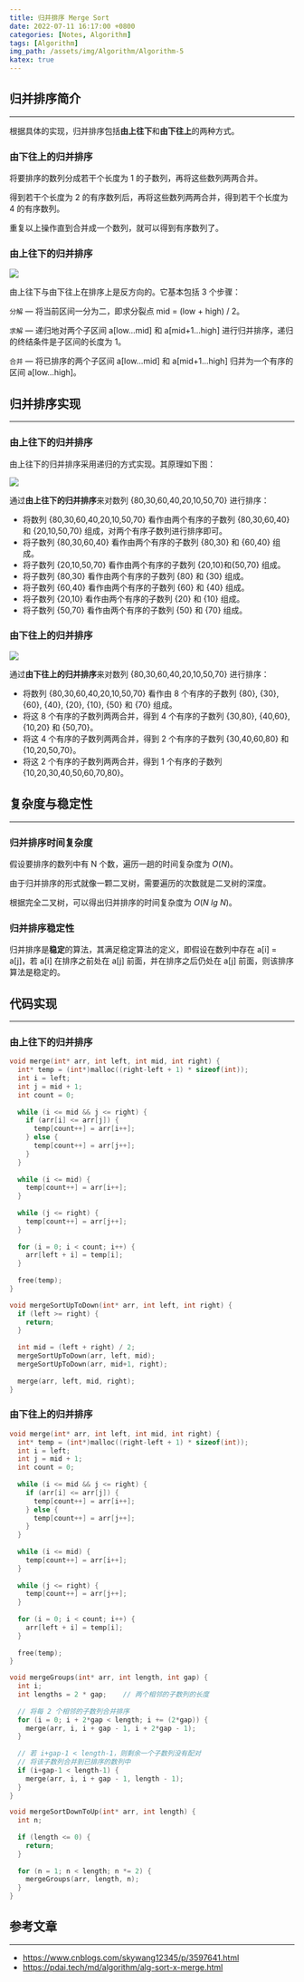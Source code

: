 ```yaml
---
title: 归并排序 Merge Sort
date: 2022-07-11 16:17:00 +0800
categories: [Notes, Algorithm]
tags: [Algorithm]
img_path: /assets/img/Algorithm/Algorithm-5
katex: true
---
```


## **归并排序简介**

---

根据具体的实现，归并排序包括**由上往下**和**由下往上**的两种方式。



### **由下往上的归并排序**

将要排序的数列分成若干个长度为 1 的子数列，再将这些数列两两合并。

得到若干个长度为 2 的有序数列后，再将这些数列两两合并，得到若干个长度为 4 的有序数列。

重复以上操作直到合并成一个数列，就可以得到有序数列了。



### **由上往下的归并排序**

![](merge-sort1.jpeg)

由上往下与由下往上在排序上是反方向的。它基本包括 3 个步骤：

`分解` — 将当前区间一分为二，即求分裂点 mid = (low + high) / 2。

`求解` — 递归地对两个子区间 a[low...mid] 和 a[mid+1...high] 进行归并排序，递归的终结条件是子区间的长度为 1。

`合并` — 将已排序的两个子区间 a[low...mid] 和 a[mid+1...high] 归并为一个有序的区间 a[low...high]。



## **归并排序实现**

---

### **由上往下的归并排序**

由上往下的归并排序采用递归的方式实现。其原理如下图：

![](merge-sort2.jpeg)

通过**由上往下的归并排序**来对数列 {80,30,60,40,20,10,50,70} 进行排序：

- 将数列 {80,30,60,40,20,10,50,70} 看作由两个有序的子数列 {80,30,60,40} 和 {20,10,50,70} 组成，对两个有序子数列进行排序即可。
- 将子数列 {80,30,60,40} 看作由两个有序的子数列 {80,30} 和 {60,40} 组成。
- 将子数列 {20,10,50,70} 看作由两个有序的子数列 {20,10}和{50,70} 组成。
- 将子数列 {80,30} 看作由两个有序的子数列 {80} 和 {30} 组成。
- 将子数列 {60,40} 看作由两个有序的子数列 {60} 和 {40} 组成。
- 将子数列 {20,10} 看作由两个有序的子数列 {20} 和 {10} 组成。
- 将子数列 {50,70} 看作由两个有序的子数列 {50} 和 {70} 组成。



### **由下往上的归并排序**

![](merge-sort3.jpeg)

通过**由下往上的归并排序**来对数列 {80,30,60,40,20,10,50,70} 进行排序：

- 将数列 {80,30,60,40,20,10,50,70} 看作由 8 个有序的子数列 {80}, {30}, {60}, {40}, {20}, {10}, {50} 和 {70} 组成。
- 将这 8 个有序的子数列两两合并，得到 4 个有序的子数列 {30,80}, {40,60}, {10,20} 和 {50,70}。
- 将这 4 个有序的子数列两两合并，得到 2 个有序的子数列 {30,40,60,80} 和 {10,20,50,70}。
- 将这 2 个有序的子数列两两合并，得到 1 个有序的子数列 {10,20,30,40,50,60,70,80}。



## **复杂度与稳定性**

---

### **归并排序时间复杂度**

假设要排序的数列中有 N 个数，遍历一趟的时间复杂度为 $O(N)$。

由于归并排序的形式就像一颗二叉树，需要遍历的次数就是二叉树的深度。

根据完全二叉树，可以得出归并排序的时间复杂度为 $O(N~lg~N)$。



### **归并排序稳定性**

归并排序是**稳定**的算法，其满足稳定算法的定义，即假设在数列中存在 a[i] = a[j]，若 a[i] 在排序之前处在 a[j] 前面，并在排序之后仍处在 a[j] 前面，则该排序算法是稳定的。



## **代码实现**

---

### **由上往下的归并排序**

``` cpp
void merge(int* arr, int left, int mid, int right) {
  int* temp = (int*)malloc((right-left + 1) * sizeof(int));
  int i = left;
  int j = mid + 1;
  int count = 0;
  
  while (i <= mid && j <= right) {
    if (arr[i] <= arr[j]) {
      temp[count++] = arr[i++];
    } else {
      temp[count++] = arr[j++];
    }
  }
  
  while (i <= mid) {
    temp[count++] = arr[i++];
  }
  
  while (j <= right) {
    temp[count++] = arr[j++];
  }
  
  for (i = 0; i < count; i++) {
    arr[left + i] = temp[i];
  }
  
  free(temp);
}

void mergeSortUpToDown(int* arr, int left, int right) {
  if (left >= right) {
    return;
  }
  
  int mid = (left + right) / 2;
  mergeSortUpToDown(arr, left, mid);
  mergeSortUpToDown(arr, mid+1, right);
  
  merge(arr, left, mid, right);
}
```



### **由下往上的归并排序**

``` cpp
void merge(int* arr, int left, int mid, int right) {
  int* temp = (int*)malloc((right-left + 1) * sizeof(int));
  int i = left;
  int j = mid + 1;
  int count = 0;
  
  while (i <= mid && j <= right) {
    if (arr[i] <= arr[j]) {
      temp[count++] = arr[i++];
    } else {
      temp[count++] = arr[j++];
    }
  }
  
  while (i <= mid) {
    temp[count++] = arr[i++];
  }
  
  while (j <= right) {
    temp[count++] = arr[j++];
  }
  
  for (i = 0; i < count; i++) {
    arr[left + i] = temp[i];
  }
  
  free(temp);
}

void mergeGroups(int* arr, int length, int gap) {
  int i;
  int lengths = 2 * gap; 	// 两个相邻的子数列的长度
  
  // 将每 2 个相邻的子数列合并排序
  for (i = 0; i + 2*gap < length; i += (2*gap)) {
    merge(arr, i, i + gap - 1, i + 2*gap - 1);
  }
  
  // 若 i+gap-1 < length-1，则剩余一个子数列没有配对
  // 将该子数列合并到已排序的数列中
  if (i+gap-1 < length-1) {
    merge(arr, i, i + gap - 1, length - 1);
  }
}

void mergeSortDownToUp(int* arr, int length) {
  int n;
  
  if (length <= 0) {
    return;
  }
  
  for (n = 1; n < length; n *= 2) {
    mergeGroups(arr, length, n);
  }
}
```



## **参考文章**

---

- <https://www.cnblogs.com/skywang12345/p/3597641.html>
- <https://pdai.tech/md/algorithm/alg-sort-x-merge.html>

